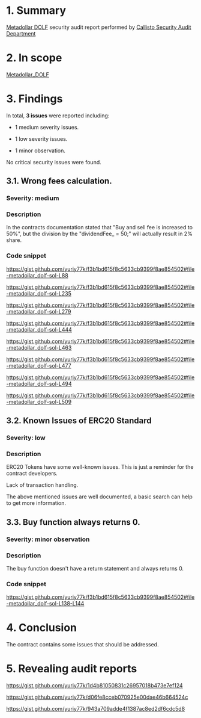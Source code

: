 # 1. Summary

[Metadollar DOLF](https://etherscan.io/address/0x65731AC534BC0D3fdF3F4BDd2B09cF05044920Bc#code) security audit report performed by [Callisto Security Audit Department](https://github.com/EthereumCommonwealth/Auditing)

# 2. In scope

[Metadollar_DOLF](https://gist.github.com/yuriy77k/f3b1bd615f8c5633cb9399f8ae854502)

# 3. Findings

In total, **3 issues** were reported including:

- 1 medium severity issues.

- 1 low severity issues.

- 1 minor observation.

No critical security issues were found.

## 3.1. Wrong fees calculation.

### Severity: medium 

### Description

In the contracts documentation stated that "Buy and sell fee is increased to 50%", but the division by the "dividendFee_ = 50;" will actually result in 2% share.

### Code snippet

https://gist.github.com/yuriy77k/f3b1bd615f8c5633cb9399f8ae854502#file-metadollar_dolf-sol-L88

https://gist.github.com/yuriy77k/f3b1bd615f8c5633cb9399f8ae854502#file-metadollar_dolf-sol-L235

https://gist.github.com/yuriy77k/f3b1bd615f8c5633cb9399f8ae854502#file-metadollar_dolf-sol-L279

https://gist.github.com/yuriy77k/f3b1bd615f8c5633cb9399f8ae854502#file-metadollar_dolf-sol-L444

https://gist.github.com/yuriy77k/f3b1bd615f8c5633cb9399f8ae854502#file-metadollar_dolf-sol-L463

https://gist.github.com/yuriy77k/f3b1bd615f8c5633cb9399f8ae854502#file-metadollar_dolf-sol-L477

https://gist.github.com/yuriy77k/f3b1bd615f8c5633cb9399f8ae854502#file-metadollar_dolf-sol-L494

https://gist.github.com/yuriy77k/f3b1bd615f8c5633cb9399f8ae854502#file-metadollar_dolf-sol-L509

## 3.2. Known Issues of ERC20 Standard

### Severity: low

### Description

ERC20 Tokens have some well-known issues.  This is just a reminder for the contract developers.

Lack of transaction handling.

The above mentioned issues are well documented, a basic search can help to get more information.

## 3.3. Buy function always returns 0.

### Severity: minor observation

### Description

The buy function doesn't have a return statement and always returns 0.

### Code snippet

https://gist.github.com/yuriy77k/f3b1bd615f8c5633cb9399f8ae854502#file-metadollar_dolf-sol-L138-L144

# 4. Conclusion

The contract contains some issues that should be addressed.

# 5. Revealing audit reports

https://gist.github.com/yuriy77k/1d4b81050831c26957018b473e7ef124

https://gist.github.com/yuriy77k/d06fe8cceb070925e00dae46b664524c

https://gist.github.com/yuriy77k/943a709adde4f1387ac8ed2df6cdc5d8
